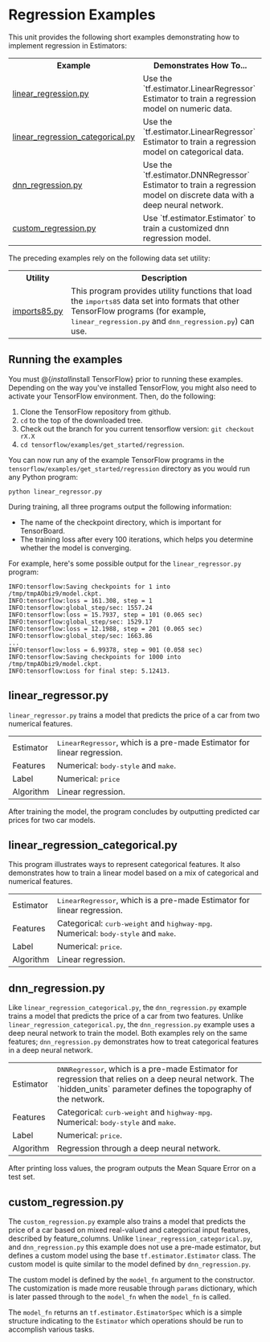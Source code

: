 # Regression Examples

This unit provides the following short examples demonstrating how
to implement regression in Estimators:

<table>
  <tr> <th>Example</th> <th>Demonstrates How To...</th></tr>

  <tr>
    <td><a href="https://www.tensorflow.org/code/tensorflow/examples/get_started/regression/linear_regression.py">linear_regression.py</a></td>
    <td>Use the `tf.estimator.LinearRegressor` Estimator to train a
        regression model on numeric data.</td>
  </tr>

  <tr>
    <td><a href="https://www.tensorflow.org/code/tensorflow/examples/get_started/regression/linear_regression_categorical.py">linear_regression_categorical.py</a></td>
    <td>Use the `tf.estimator.LinearRegressor` Estimator to train a
        regression model on categorical data.</td>
  </tr>

  <tr>
    <td><a href="https://www.tensorflow.org/code/tensorflow/examples/get_started/regression/dnn_regression.py">dnn_regression.py</a></td>
    <td>Use the `tf.estimator.DNNRegressor` Estimator to train a
        regression model on discrete data with a deep neural network.</td>
  </tr>

  <tr>
    <td><a href="https://www.tensorflow.org/code/tensorflow/examples/get_started/regression/custom_regression.py">custom_regression.py</a></td>
    <td>Use `tf.estimator.Estimator` to train a customized dnn
        regression model.</td>
  </tr>

</table>

The preceding examples rely on the following data set utility:

<table>
  <tr> <th>Utility</th> <th>Description</th></tr>

  <tr>
    <td><a href="https://www.tensorflow.org/code/tensorflow/examples/get_started/regression/imports85.py">imports85.py</a></td>
    <td>This program provides utility functions that load the
        <tt>imports85</tt> data set into formats that other TensorFlow
        programs (for example, <tt>linear_regression.py</tt> and
        <tt>dnn_regression.py</tt>) can use.</td>
  </tr>


</table>


<!--
## Linear regression concepts

If you are new to machine learning and want to learn about regression,
watch the following video:

(todo:jbgordon) Video introduction goes here.
-->

<!--
[When MLCC becomes available externally, add links to the relevant MLCC units.]
-->


<a name="running"></a>
## Running the examples

You must @{$install$install TensorFlow} prior to running these examples.
Depending on the way you've installed TensorFlow, you might also
need to activate your TensorFlow environment.  Then, do the following:

1. Clone the TensorFlow repository from github.
2. `cd` to the top of the downloaded tree.
3. Check out the branch for you current tensorflow version: `git checkout rX.X`
4. `cd tensorflow/examples/get_started/regression`.

You can now run any of the example TensorFlow programs in the
`tensorflow/examples/get_started/regression` directory as you
would run any Python program:

```bsh
python linear_regressor.py
```

During training, all three programs output the following information:

* The name of the checkpoint directory, which is important for TensorBoard.
* The training loss after every 100 iterations, which helps you
  determine whether the model is converging.

For example, here's some possible output for the `linear_regressor.py`
program:

``` None
INFO:tensorflow:Saving checkpoints for 1 into /tmp/tmpAObiz9/model.ckpt.
INFO:tensorflow:loss = 161.308, step = 1
INFO:tensorflow:global_step/sec: 1557.24
INFO:tensorflow:loss = 15.7937, step = 101 (0.065 sec)
INFO:tensorflow:global_step/sec: 1529.17
INFO:tensorflow:loss = 12.1988, step = 201 (0.065 sec)
INFO:tensorflow:global_step/sec: 1663.86
...
INFO:tensorflow:loss = 6.99378, step = 901 (0.058 sec)
INFO:tensorflow:Saving checkpoints for 1000 into /tmp/tmpAObiz9/model.ckpt.
INFO:tensorflow:Loss for final step: 5.12413.
```


<a name="basic"></a>
## linear_regressor.py

`linear_regressor.py` trains a model that predicts the price of a car from
two numerical features.

<table>
  <tr>
    <td>Estimator</td>
    <td><tt>LinearRegressor</tt>, which is a pre-made Estimator for linear
        regression.</td>
  </tr>

  <tr>
    <td>Features</td>
    <td>Numerical: <tt>body-style</tt> and <tt>make</tt>.</td>
  </tr>

  <tr>
    <td>Label</td>
    <td>Numerical: <tt>price</tt>
  </tr>

  <tr>
    <td>Algorithm</td>
    <td>Linear regression.</td>
  </tr>
</table>

After training the model, the program concludes by outputting predicted
car prices for two car models.



<a name="categorical"></a>
## linear_regression_categorical.py

This program illustrates ways to represent categorical features. It
also demonstrates how to train a linear model based on a mix of
categorical and numerical features.

<table>
  <tr>
    <td>Estimator</td>
    <td><tt>LinearRegressor</tt>, which is a pre-made Estimator for linear
        regression. </td>
  </tr>

  <tr>
    <td>Features</td>
    <td>Categorical: <tt>curb-weight</tt> and <tt>highway-mpg</tt>.<br/>
        Numerical: <tt>body-style</tt> and <tt>make</tt>.</td>
  </tr>

  <tr>
    <td>Label</td>
    <td>Numerical: <tt>price</tt>.</td>
  </tr>

  <tr>
    <td>Algorithm</td>
    <td>Linear regression.</td>
  </tr>
</table>


<a name="dnn"></a>
## dnn_regression.py

Like `linear_regression_categorical.py`, the `dnn_regression.py` example
trains a model that predicts the price of a car from two features.
Unlike `linear_regression_categorical.py`, the `dnn_regression.py` example uses
a deep neural network to train the model.  Both examples rely on the same
features; `dnn_regression.py` demonstrates how to treat categorical features
in a deep neural network.

<table>
  <tr>
    <td>Estimator</td>
    <td><tt>DNNRegressor</tt>, which is a pre-made Estimator for
        regression that relies on a deep neural network.  The
        `hidden_units` parameter defines the topography of the network.</td>
  </tr>

  <tr>
    <td>Features</td>
    <td>Categorical: <tt>curb-weight</tt> and <tt>highway-mpg</tt>.<br/>
        Numerical: <tt>body-style</tt> and <tt>make</tt>.</td>
  </tr>

  <tr>
    <td>Label</td>
    <td>Numerical: <tt>price</tt>.</td>
  </tr>

  <tr>
    <td>Algorithm</td>
    <td>Regression through a deep neural network.</td>
  </tr>
</table>

After printing loss values, the program outputs the Mean Square Error
on a test set.


<a name="dnn"></a>
## custom_regression.py

The `custom_regression.py` example also trains a model that predicts the price
of a car based on mixed real-valued and categorical input features, described by
feature_columns. Unlike `linear_regression_categorical.py`, and
`dnn_regression.py` this example does not use a pre-made estimator, but defines
a custom model using the base `tf.estimator.Estimator` class. The
custom model is quite similar to the model defined by `dnn_regression.py`.

The custom model is defined by the `model_fn` argument to the constructor. The
customization is made more reusable through `params` dictionary, which is later
passed through to the `model_fn` when the `model_fn` is called.

The `model_fn` returns an
`tf.estimator.EstimatorSpec` which is a simple structure
indicating to the `Estimator` which operations should be run to accomplish
various tasks.
